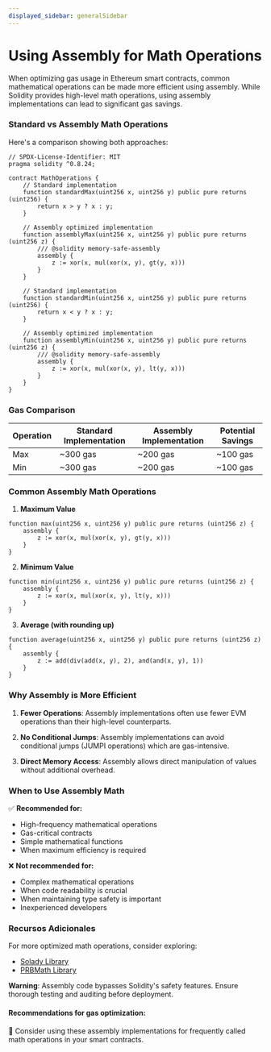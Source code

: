 ```yaml
---
displayed_sidebar: generalSidebar
---
```


# Using Assembly for Math Operations

When optimizing gas usage in Ethereum smart contracts, common mathematical operations can be made more efficient using assembly. While Solidity provides high-level math operations, using assembly implementations can lead to significant gas savings.

### Standard vs Assembly Math Operations

Here's a comparison showing both approaches:

```solidity
// SPDX-License-Identifier: MIT
pragma solidity ^0.8.24;

contract MathOperations {
    // Standard implementation
    function standardMax(uint256 x, uint256 y) public pure returns (uint256) {
        return x > y ? x : y;
    }

    // Assembly optimized implementation
    function assemblyMax(uint256 x, uint256 y) public pure returns (uint256 z) {
        /// @solidity memory-safe-assembly
        assembly {
            z := xor(x, mul(xor(x, y), gt(y, x)))
        }
    }

    // Standard implementation
    function standardMin(uint256 x, uint256 y) public pure returns (uint256) {
        return x < y ? x : y;
    }

    // Assembly optimized implementation
    function assemblyMin(uint256 x, uint256 y) public pure returns (uint256 z) {
        /// @solidity memory-safe-assembly
        assembly {
            z := xor(x, mul(xor(x, y), lt(y, x)))
        }
    }
}
```

### Gas Comparison

| Operation | Standard Implementation  | Assembly Implementation  | Potential Savings        |
| --------- | ------------------------ | ------------------------ | ------------------------ |
| Max       | ~300 gas | ~200 gas | ~100 gas |
| Min       | ~300 gas | ~200 gas | ~100 gas |

### Common Assembly Math Operations

1. **Maximum Value**

```solidity
function max(uint256 x, uint256 y) public pure returns (uint256 z) {
    assembly {
        z := xor(x, mul(xor(x, y), gt(y, x)))
    }
}
```

2. **Minimum Value**

```solidity
function min(uint256 x, uint256 y) public pure returns (uint256 z) {
    assembly {
        z := xor(x, mul(xor(x, y), lt(y, x)))
    }
}
```

3. **Average (with rounding up)**

```solidity
function average(uint256 x, uint256 y) public pure returns (uint256 z) {
    assembly {
        z := add(div(add(x, y), 2), and(and(x, y), 1))
    }
}
```

### Why Assembly is More Efficient

1. **Fewer Operations**: Assembly implementations often use fewer EVM operations than their high-level counterparts.

2. **No Conditional Jumps**: Assembly implementations can avoid conditional jumps (JUMPI operations) which are gas-intensive.

3. **Direct Memory Access**: Assembly allows direct manipulation of values without additional overhead.

### When to Use Assembly Math

✅ **Recommended for:**

- High-frequency mathematical operations
- Gas-critical contracts
- Simple mathematical functions
- When maximum efficiency is required

❌ **Not recommended for:**

- Complex mathematical operations
- When code readability is crucial
- When maintaining type safety is important
- Inexperienced developers

### Recursos Adicionales

For more optimized math operations, consider exploring:

- [Solady Library](https://github.com/Vectorized/solady)
- [PRBMath Library](https://github.com/PaulRBerg/prb-math)

**Warning**: Assembly code bypasses Solidity's safety features. Ensure thorough testing and auditing before deployment.

#### Recommendations for gas optimization:

🌟 Consider using these assembly implementations for frequently called math operations in your smart contracts.
